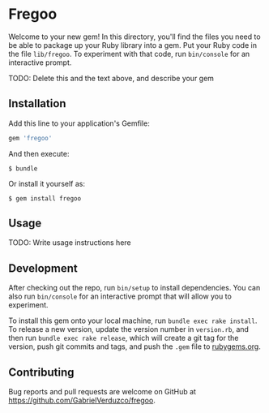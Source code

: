 # Fregoo

Welcome to your new gem! In this directory, you'll find the files you need to be able to package up your Ruby library into a gem. Put your Ruby code in the file `lib/fregoo`. To experiment with that code, run `bin/console` for an interactive prompt.

TODO: Delete this and the text above, and describe your gem

## Installation

Add this line to your application's Gemfile:

```ruby
gem 'fregoo'
```

And then execute:

    $ bundle

Or install it yourself as:

    $ gem install fregoo

## Usage

TODO: Write usage instructions here

## Development

After checking out the repo, run `bin/setup` to install dependencies. You can also run `bin/console` for an interactive prompt that will allow you to experiment.

To install this gem onto your local machine, run `bundle exec rake install`. To release a new version, update the version number in `version.rb`, and then run `bundle exec rake release`, which will create a git tag for the version, push git commits and tags, and push the `.gem` file to [rubygems.org](https://rubygems.org).

## Contributing

Bug reports and pull requests are welcome on GitHub at https://github.com/GabrielVerduzco/fregoo.

